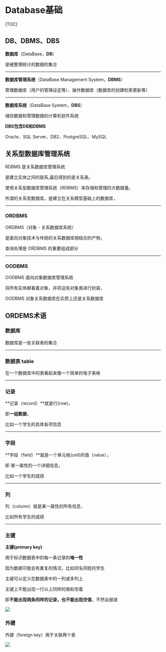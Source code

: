# Database基础

[TOC]

## DB、DBMS、DBS

**数据库**（DataBase，**DB**）

是被整理统计的数据的集合

---

**数据库管理系统**（DataBase Management System，**DBMS**）

管理数据库（用户的管理设定等）、操作数据库（数据库的创建检索更新等）

---

**数据库系统**（DataBase System，**DBS**）

储存数据和管理数据的计算机软件系统

**DBS包含DB和DBMS**

Oracle、SQL Server、DB2、PostgreSQL、MySQL





## 关系型数据库管理系统

RDBMS 是关系数据库管理系统

是建立实体之间的联系,最后得到的是关系表。

使用关系型数据库管理系统（RDBMS）来存储和管理的大数据量。

所谓的关系型数据库，是建立在关系模型基础上的数据库，

---

### ORDBMS

ORDBMS（对象 - 关系数据库系统）

是面向对象技术与传统的关系数据库相结合的产物，

查询处理是 ORDBMS 的重要组成部分

---

### OODBMS

OODBMS 面向对象数据库管理系统

将所有实体都看着对象，并将这些对象类进行封装，

OODBMS 对象关系数据库在实质上还是关系数据库







## ORDEMS术语

### 数据库 

数据库是一些关联表的集合

---

### 数据表 table

在一个数据库中的表看起来像一个简单的电子表格

---

### 记录

**记录（record）**就是行(row)，

即**一组数据**，

比如一个学生的具体各项信息

---

### 字段 

 **字段（field）**就是一个单元格(cell)的值（value），

即 某一属性的一个详细信息，

比如一个学生的成绩

---

### 列

列（column）就是某一属性的所有信息，

比如所有学生的成绩

---

### 主键  

**主键(primary key)**

用于标识数据表中的每一条记录的**唯一性**

因为数据可能会有重复的情况，比如同名同姓的学生

主键可以定义在数据表中的一列或多列上

主键上不能出现一行以上同样的值和空着

即**不能出现两条同样的记录，也不能出现空值**，不然会报错

![](https://t.gyazo.com/teams/diveintocode/2d2d3fe3b700578d4bdd2bae4d08f30a.png)

### 外键

外键（foreign key）用于关联两个表

![](https://t.gyazo.com/teams/diveintocode/b6439a5d8c34c44b1850f4bc48329927.png)